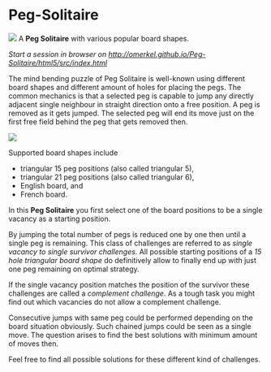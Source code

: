 Peg-Solitaire
=============

<img src="http://omerkel.github.io/Peg-Solitaire/html5/src/img/icons/tri_peg_sol-128.png" /> A <b>Peg Solitaire</b> with various popular board shapes.

<em>Start a session in browser on http://omerkel.github.io/Peg-Solitaire/html5/src/index.html </em>

The mind bending puzzle of Peg Solitaire is well-known using different board shapes and different amount of holes for placing the pegs. The common mechanics is that a selected peg is capable to jump any directly adjacent single neighbour in straight direction onto a free position. A peg is removed as it gets jumped. The selected peg will end its move just on the first free field behind the peg that gets removed then.

<img src="http://omerkel.github.io/Peg-Solitaire/html5/src/img/jump.svg" />

Supported board shapes include

* triangular 15 peg positions (also called triangular 5),
* triangular 21 peg positions (also called triangular 6),
* English board, and
* French board.

In this <b>Peg Solitaire</b> you first select one of the board positions to be a single vacancy as a starting position.

By jumping the total number of pegs is reduced one by one then until a single peg is remaining. This class of challenges are referred to as <em>single vacancy to single survivor challenges</em>. All possible starting positions of a <em>15 hole triangular board shape</em> do definitively allow to finally end up with just one peg remaining on optimal strategy.

If the single vacancy position matches the position of the survivor these challenges are called a <em>complement challenge</em>. As a tough task you might find out which vacancies do not allow a complement challenge.

Consecutive jumps with same peg could be performed depending on the board situation obviously. Such chained jumps could be seen as a single move. The question arises to find the best solutions with minimum amount of moves then.

Feel free to find all possible solutions for these different kind of challenges.
